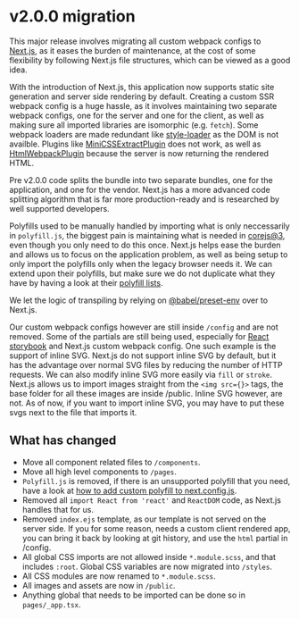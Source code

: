 # v2.0.0 migration

This major release involves migrating all custom webpack configs to [Next.js](https://nextjs.org/), as it eases the burden
of maintenance, at the cost of some flexibility by following Next.js file structures, which can be
viewed as a good idea.

With the introduction of Next.js, this application now supports static site generation and server side
rendering by default. Creating a custom SSR webpack config is a huge hassle, as it involves maintaining
two separate webpack configs, one for the server and one for the client, as well as making sure all imported
libraries are isomorphic (e.g. `fetch`). Some webpack loaders are made redundant like [style-loader](https://github.com/webpack-contrib/style-loader)
as the DOM is not availble. Plugins like [MiniCSSExtractPlugin](https://webpack.js.org/plugins/mini-css-extract-plugin/) does not work,
as well as [HtmlWebpackPlugin](https://webpack.js.org/plugins/html-webpack-plugin/) because the server is now returning the rendered HTML.

Pre v2.0.0 code splits the bundle into two separate bundles, one for the application, and one for the vendor. Next.js
has a more advanced code splitting algorithm that is far more production-ready and is researched by well supported
developers.

Polyfills used to be manually handled by importing what is only neccessarily in `polyfill.js`, the biggest pain is
maintaining what is needed in [corejs@3](https://github.com/zloirock/core-js), even though you only need to do this once. Next.js helps ease the burden and
allows us to focus on the application problem, as well as being setup to only import the polyfills only when the legacy
browser needs it.
We can extend upon their polyfills, but make sure we do not duplicate what they have by having a look at their
[polyfill lists](https://github.com/zeit/next.js/blob/canary/packages/next-polyfill-nomodule/src/index.js).

We let the logic of transpiling by relying on [@babel/preset-env](https://babeljs.io/docs/en/babel-preset-env) over to Next.js.

Our custom webpack configs however are still inside `/config` and are not removed. Some of the partials are still being used, especially
for [React storybook]() and Next.js custom webpack config. One such example is the support of inline SVG. Next.js do not support inline
SVG by default, but it has the advantage over normal SVG files by reducing the number of HTTP requests. We can also modify
inline SVG more easily via `fill` or `stroke`. Next.js allows us to import images straight from the `<img src={}>` tags, the base
folder for all these images are inside /public. Inline SVG however, are not. As of now, if you want to import inline SVG,
you may have to put these svgs next to the file that imports it.

## What has changed

- Move all component related files to `/components`.
- Move all high level components to `/pages`.
- `Polyfill.js` is removed, if there is an unsupported polyfill that you need, have a look at
  [how to add custom polyfill to next.config.js](https://github.com/zeit/next.js/blob/canary/examples/with-polyfills/next.config.js).
- Removed all `import React from 'react'` and `ReactDOM` code, as Next.js handles that for us.
- Removed `index.ejs` template, as our template is not served on the server side. If you for some reason, needs a custom client
  rendered app, you can bring it back by looking at git history, and use the `html` partial in /config.
- All global CSS imports are not allowed inside `*.module.scss`, and that includes `:root`. Global CSS variables are now migrated into `/styles`.
- All CSS modules are now renamed to `*.module.scss`.
- All images and assets are now in `/public`.
- Anything global that needs to be imported can be done so in `pages/_app.tsx`.
